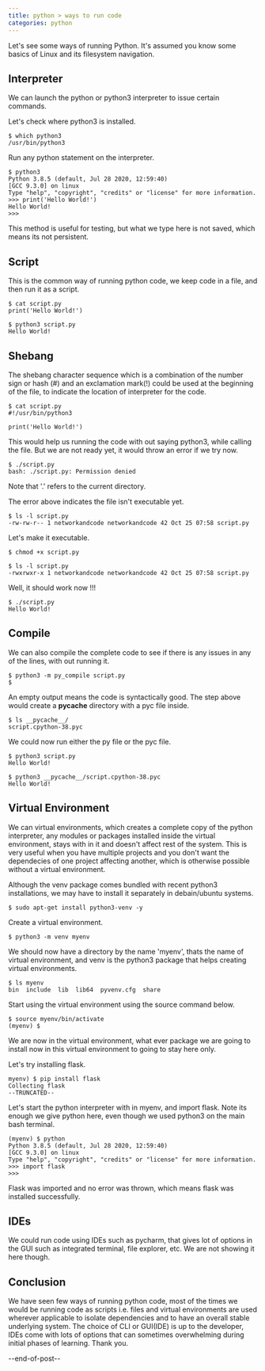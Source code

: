 ```yaml
---
title: python > ways to run code
categories: python
---
```


Let's see some ways of running Python. It's assumed you know some basics of Linux and its filesystem navigation.

## Interpreter

We can launch the python or python3 interpreter to issue certain commands.

Let's check where python3 is installed.
```
$ which python3
/usr/bin/python3
```

Run any python statement on the interpreter.
```
$ python3
Python 3.8.5 (default, Jul 28 2020, 12:59:40) 
[GCC 9.3.0] on linux
Type "help", "copyright", "credits" or "license" for more information.
>>> print('Hello World!')
Hello World!
>>> 
```

This method is useful for testing, but what we type here is not saved, which means its not persistent.

## Script

This is the common way of running python code, we keep code in a file, and then run it as a script.
```
$ cat script.py 
print('Hello World!')

$ python3 script.py 
Hello World!
```

## Shebang
The shebang character sequence which is a combination of the number sign or hash (#) and an exclamation mark(!) could be used at the 
beginning of the file, to indicate the location of interpreter for the code.
```
$ cat script.py 
#!/usr/bin/python3

print('Hello World!')
```

This would help us running the code with out saying python3, while calling the file. But we are not ready yet, it would throw an error if we 
try now.
```
$ ./script.py
bash: ./script.py: Permission denied
```
Note that '.' refers to the current directory.

The error above indicates the file isn't executable yet.
```
$ ls -l script.py 
-rw-rw-r-- 1 networkandcode networkandcode 42 Oct 25 07:58 script.py
```

Let's make it executable.
```
$ chmod +x script.py 

$ ls -l script.py 
-rwxrwxr-x 1 networkandcode networkandcode 42 Oct 25 07:58 script.py
```

Well, it should work now !!!
```
$ ./script.py 
Hello World!
```

## Compile
We can also compile the complete code to see if there is any issues in any of the lines, with out running it.
```
$ python3 -m py_compile script.py 
$
```

An empty output means the code is syntactically good. The step above would create a __pycache__ directory with a pyc file inside.
```
$ ls __pycache__/
script.cpython-38.pyc
```

We could now run either the py file or the pyc file.
```
$ python3 script.py 
Hello World!

$ python3 __pycache__/script.cpython-38.pyc 
Hello World!
```

## Virtual Environment
We can virtual environments, which creates a complete copy of the python interpreter, any modules or packages installed inside the virtual 
environment, stays with in it and doesn't affect rest of the system. This is very useful when you have multiple projects and you don't want 
the dependecies of one project affecting another, which is otherwise possible without a virtual environment.

Although the venv package comes bundled with recent python3 installations, we may have to install it separately in debain/ubuntu systems.
```
$ sudo apt-get install python3-venv -y

```

Create a virtual environment.
```
$ python3 -m venv myenv
```

We should now have a directory by the name 'myenv', thats the name of virtual environment, and venv is the python3 package that helps 
creating virtual environments.
```
$ ls myenv
bin  include  lib  lib64  pyvenv.cfg  share
```

Start using the virtual environment using the source command below.
```
$ source myenv/bin/activate
(myenv) $ 
```

We are now in the virtual environment, what ever package we are going to install now in this virtual environment to going to stay here only.

Let's try installing flask.
```
myenv) $ pip install flask
Collecting flask
--TRUNCATED--
```

Let's start the python interpreter with in myenv, and import flask. Note its enough we give python here, even though we used python3 on the 
main bash terminal.
```
(myenv) $ python
Python 3.8.5 (default, Jul 28 2020, 12:59:40) 
[GCC 9.3.0] on linux
Type "help", "copyright", "credits" or "license" for more information.
>>> import flask
>>> 
```

Flask was imported and no error was thrown, which means flask was installed successfully.

## IDEs
We could run code using IDEs such as pycharm, that gives lot of options in the GUI such as integrated terminal, file explorer, etc. We are 
not showing it here though.

## Conclusion
We have seen few ways of running python code, most of the times we would be running code as scripts i.e. files and virtual environments are 
used wherever applicable to isolate dependencies and to have an overall stable underlying system. The choice of CLI or GUI(IDE) is up to the 
developer, IDEs come with lots of options that can sometimes overwhelming during initial phases of learning. Thank you.

--end-of-post--
```






